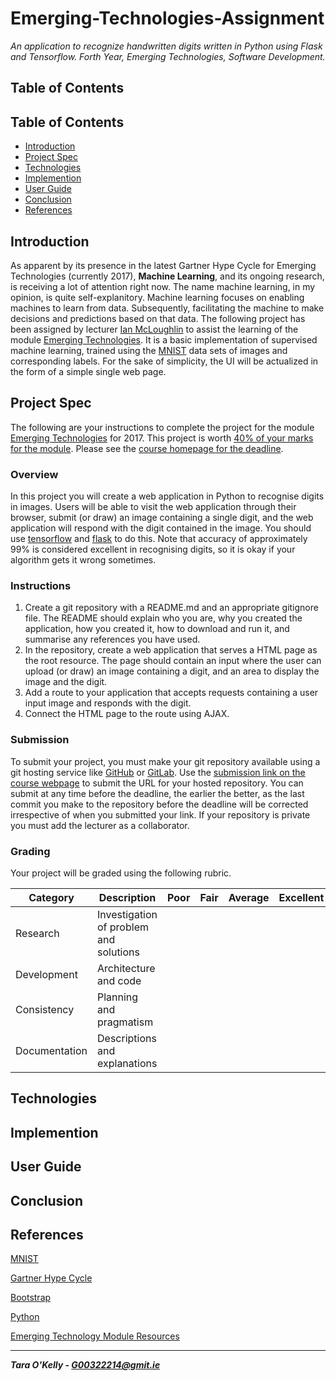 # Emerging-Technologies-Assignment

*An application to recognize handwritten digits written in Python using Flask and Tensorflow. Forth Year, Emerging Technologies, Software Development.*

## Table of Contents

## Table of Contents

+ [Introduction](#introduction)
+ [Project Spec](#project-spec)
+ [Technologies](#technologies)
+ [Implemention](#implemention)
+ [User Guide](#user-guide)
+ [Conclusion](#conclusion)
+ [References](#references)

## Introduction

As apparent by its presence in the latest Gartner Hype Cycle for Emerging Technologies (currently 2017), **Machine Learning**, and its ongoing research, is receiving a lot of attention right now. The name machine learning, in my opinion, is quite self-explanitory. Machine learning focuses on enabling machines to learn from data. Subsequently, facilitating the machine to make decisions and predictions based on that data. 
The following project has been assigned by lecturer [Ian McLoughlin](https://ianmcloughlin.github.io/) to assist the learning of the module [Emerging Technologies](https://emerging-technologies.github.io). It is a basic implementation of supervised machine learning, trained using the [MNIST](http://yann.lecun.com/exdb/mnist/) data sets of images and corresponding labels. For the sake of simplicity, the UI will be actualized in the form of a simple single web page.

## Project Spec

The following are your instructions to complete the project for the module [Emerging Technologies](https://emerging-technologies.github.io) for 2017.
This project is worth [40% of your marks for the module](https://emerging-technologies.github.io/#assessment-information).
Please see the [course homepage for the deadline](https://emerging-technologies.github.io/#submit-ca).

### Overview
In this project you will create a web application in Python to recognise digits in images.
Users will be able to visit the web application through their browser, submit (or draw) an image containing a single digit, and the web application will respond with the digit contained in the image.
You should use [tensorflow](https://www.tensorflow.org/) and [flask](http://flask.pocoo.org/) to do this.
Note that accuracy of approximately 99% is considered excellent in recognising digits, so it is okay if your algorithm gets it wrong sometimes.

### Instructions
1. Create a git repository with a README.md and an appropriate gitignore file. The README should explain who you are, why you created the application, how you created it, how to download and run it, and summarise any references you have used.
2. In the repository, create a web application that serves a HTML page as the root resource. The page should contain an input where the user can upload (or draw) an image containing a digit, and an area to display the image and the digit.
3. Add a route to your application that accepts requests containing a user input image and responds with the digit.
4. Connect the HTML page to the route using AJAX.

### Submission
To submit your project, you must make your git repository available using a git hosting service like [GitHub](https://github.com/) or [GitLab](https://gitlab.com).
Use the [submission link on the course webpage](https://emerging-technologies.github.io/#submit-ca) to submit the URL for your hosted repository.
You can submit at any time before the deadline, the earlier the better, as the last commit you make to the repository before the deadline will be corrected irrespective of when you submitted your link.
If your repository is private you must add the lecturer as a collaborator.

### Grading 
Your project will be graded using the following rubric.

| Category      | Description                            | Poor | Fair | Average | Excellent | Distinct |
|---------------|----------------------------------------|------|------|---------|-----------|----------|
| Research      | Investigation of problem and solutions | | | | | |
| Development   | Architecture and code                  | | | | | |
| Consistency   | Planning and pragmatism                | | | | | |
| Documentation | Descriptions and explanations          | | | | | |

## Technologies

## Implemention

## User Guide

## Conclusion

## References

[MNIST](http://yann.lecun.com/exdb/mnist/)

[Gartner Hype Cycle](https://www.gartner.com/smarterwithgartner/top-trends-in-the-gartner-hype-cycle-for-emerging-technologies-2017/)

[Bootstrap](http://getbootstrap.com/)

[Python](https://www.python.org/)

[Emerging Technology Module Resources](https://emerging-technologies.github.io/)

-----

__*Tara O'Kelly - G00322214@gmit.ie*__